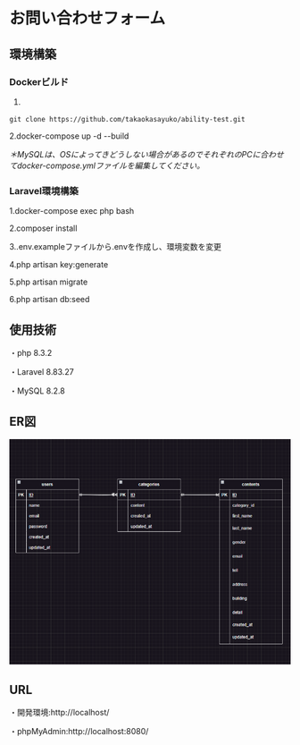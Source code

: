 # お問い合わせフォーム

## 環境構築

### Dockerビルド
1.
```
git clone https://github.com/takaokasayuko/ability-test.git
```

2.docker-compose up -d --build

*＊MySQLは、OSによってきどうしない場合があるのでそれぞれのPCに合わせてdocker-compose.ymlファイルを編集してください。*

### Laravel環境構築
1.docker-compose exec php bash

2.composer install

3..env.exampleファイルから.envを作成し、環境変数を変更

4.php artisan key:generate

5.php artisan migrate

6.php artisan db:seed

## 使用技術
・php 8.3.2

・Laravel 8.83.27

・MySQL 8.2.8

## ER図
![ER図](ER.png)

## URL
・開発環境:http://localhost/

・phpMyAdmin:http://localhost:8080/
